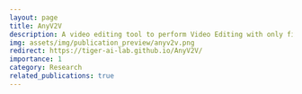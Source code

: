 ```yaml
---
layout: page
title: AnyV2V
description: A video editing tool to perform Video Editing with only first frame edit.
img: assets/img/publication_preview/anyv2v.png
redirect: https://tiger-ai-lab.github.io/AnyV2V/
importance: 1
category: Research
related_publications: true
---
```

